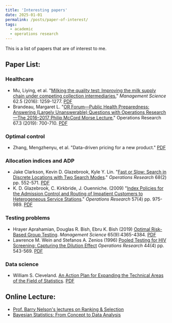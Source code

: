 ```yaml
---
title: 'Interesting papers'
date: 2025-01-01
permalink: /posts/paper-of-interest/
tags:  
  - academic
  - operations research
---
```


This is a list of papers that are of interest to me.

## Paper List:

### Healthcare
  * Mu, Liying, et al. "[Milking the quality test: Improving the milk supply chain under competing collection intermediaries.](https://doi.org/10.1287/mnsc.2015.2171)" _Management Science_ 62.5 (2016): 1259-1277. [PDF](/files/mnsc.2015.2171.pdf)
  * Brandeau, Margaret L. "[OR Forum—Public Health Preparedness: Answering (Largely Unanswerable) Questions with Operations Research—The 2016–2017 Philip McCord Morse Lecture.](https://pubsonline.informs.org/doi/abs/10.1287/opre.2019.1844)" Operations Research 67.3 (2019): 700-710. [PDF](/files/opre.2019.1844.pdf)

### Optimal control
  * Zhang, Mengzhenyu, et al. "Data-driven pricing for a new product." [PDF](https://docs.google.com/a/umich.edu/viewer?a=v&pid=sites&srcid=dW1pY2guZWR1fGp1aWNoYW5jb3xneDo1ZTc1NWIzNzBhZWU4Yjli)

### Allocation indices and ADP
  * Jake Clarkson, Kevin D. Glazebrook, Kyle Y. Lin. "[Fast or Slow: Search in Discrete Locations with Two Search Modes](https://pubsonline.informs.org/doi/pdf/10.1287/opre.2019.1870)." _Operations Research_ 68(2) pp. 552-571. [PDF](/files/opre.2019.1870.pdf)
  * K. D. Glazebrook, C. Kirkbride, J. Ouenniche. (2009) "[Index Policies for the Admission Control and Routing of Impatient Customers to Heterogeneous Service Stations](https://doi.org/10.1287/opre.1080.0632)." _Operations Research_ 57(4) pp. 975-989. [PDF](/files/opre.1080.0632.pdf)

### Testing problems
  * Hrayer Aprahamian, Douglas R. Bish, Ebru K. Bish (2019) [Optimal Risk-Based Group Testing](https://doi.org/10.1287/mnsc.2018.3138). _Management Science_ 65(9):4365-4384. [PDF](/files/mnsc.2018.3138.pdf)
  * Lawrence M. Wein and  Stefanos A. Zenios (1996) [Pooled Testing for HIV Screening: Capturing the Dilution Effect](https://doi.org/10.1287/opre.44.4.543) _Operations Research_ 44(4) pp. 543-569. [PDF](/files/opre.44.4.543.pdf)

### Data science
  * William S. Cleveland. [An Action Plan for Expanding the Technical Areas of the Field of Statistics](https://onlinelibrary.wiley.com/doi/abs/10.1111/j.1751-5823.2001.tb00477.x). [PDF](/files/DataScience.pdf)

## Online Lecture:
  * [Prof. Barry Nelson's lectures on Ranking & Selection](http://users.iems.northwestern.edu/~nelsonb/RSMasterclass.html)
  * [Bayesian Statistics: From Concept to Data Analysis](https://www.coursera.org/learn/bayesian-statistics/home/welcome)
